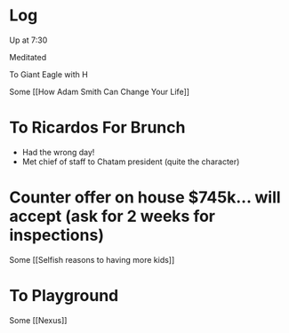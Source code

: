 

# Log

Up at 7:30

Meditated 

To Giant Eagle with H

Some [[How Adam Smith Can Change Your Life]]

# To Ricardos For Brunch
- Had the wrong day!
- Met chief of staff to Chatam president (quite the character)

# Counter offer on house $745k... will accept (ask for 2 weeks for inspections)

Some [[Selfish reasons to having more kids]]

# To Playground

Some [[Nexus]]


